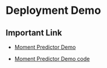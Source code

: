 # Deployment Demo


## Important Link

- [Moment Predictor Demo](https://cpsc330-moment-predictor.onrender.com/)

- [Moment Predictor Demo code](https://github.com/kvarada/ml-deployment-example)

